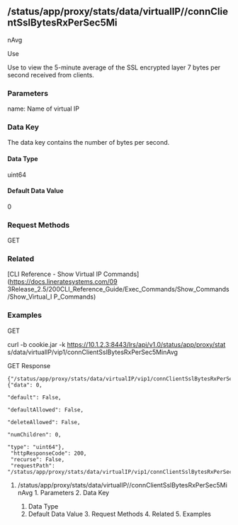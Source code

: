 ## /status/app/proxy/stats/data/virtualIP/<name>/connClientSslBytesRxPerSec5Mi
nAvg

Use

Use to view the 5-minute average of the SSL encrypted layer 7 bytes per second
received from clients.

### Parameters

name: Name of virtual IP

### Data Key

The data key contains the number of bytes per second.

#### Data Type

uint64

#### Default Data Value

0

### Request Methods

GET

### Related

[CLI Reference - Show Virtual IP Commands](https://docs.lineratesystems.com/09
3Release_2.5/200CLI_Reference_Guide/Exec_Commands/Show_Commands/Show_Virtual_I
P_Commands)

### Examples

GET

curl -b cookie.jar -k https://10.1.2.3:8443/lrs/api/v1.0/status/app/proxy/stat
s/data/virtualIP/vip1/connClientSslBytesRxPerSec5MinAvg

GET Response

    
    {"/status/app/proxy/stats/data/virtualIP/vip1/connClientSslBytesRxPerSec5MinAvg": {"data": 0,
                                                                                          "default": False,
                                                                                          "defaultAllowed": False,
                                                                                          "deleteAllowed": False,
                                                                                          "numChildren": 0,
                                                                                          "type": "uint64"},
     "httpResponseCode": 200,
     "recurse": False,
     "requestPath": "/status/app/proxy/stats/data/virtualIP/vip1/connClientSslBytesRxPerSec5MinAvg"}
    

  1. /status/app/proxy/stats/data/virtualIP/<name>/connClientSslBytesRxPerSec5MinAvg
    1. Parameters
    2. Data Key
      1. Data Type
      2. Default Data Value
    3. Request Methods
    4. Related
    5. Examples

